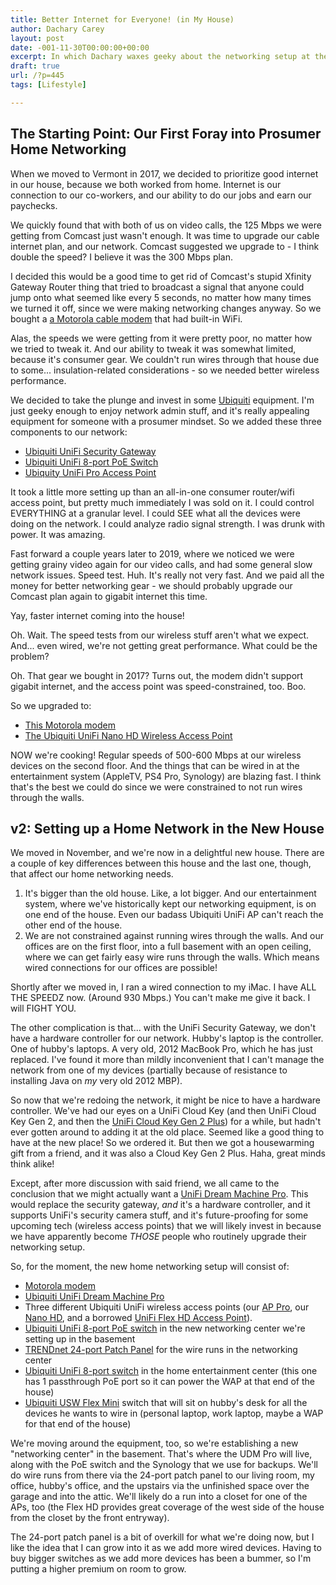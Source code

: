```yaml
---
title: Better Internet for Everyone! (in My House)
author: Dachary Carey
layout: post
date: -001-11-30T00:00:00+00:00
excerpt: In which Dachary waxes geeky about the networking setup at the new house.
draft: true
url: /?p=445
tags: [Lifestyle]

---
```

## The Starting Point: Our First Foray into Prosumer Home Networking

When we moved to Vermont in 2017, we decided to prioritize good internet in our house, because we both worked from home. Internet is our connection to our co-workers, and our ability to do our jobs and earn our paychecks. 

We quickly found that with both of us on video calls, the 125 Mbps we were getting from Comcast just wasn't enough. It was time to upgrade our cable internet plan, and our network. Comcast suggested we upgrade to - I think double the speed? I believe it was the 300 Mbps plan.

I decided this would be a good time to get rid of Comcast's stupid Xfinity Gateway Router thing that tried to broadcast a signal that anyone could jump onto what seemed like every 5 seconds, no matter how many times we turned it off, since we were making networking changes anyway. So we bought a [a Motorola cable modem][1] that had built-in WiFi. 

Alas, the speeds we were getting from it were pretty poor, no matter how we tried to tweak it. And our ability to tweak it was somewhat limited, because it's consumer gear. We couldn't run wires through that house due to some... insulation-related considerations - so we needed better wireless performance.

We decided to take the plunge and invest in some [Ubiquiti][2] equipment. I'm just geeky enough to enjoy network admin stuff, and it's really appealing equipment for someone with a prosumer mindset. So we added these three components to our network:

  * [Ubiquiti UniFi Security Gateway][3] 
  * [Ubiquiti UniFi 8-port PoE Switch][4]
  * [Ubiquity UniFi Pro Access Point][5]

It took a little more setting up than an all-in-one consumer router/wifi access point, but pretty much immediately I was sold on it. I could control EVERYTHING at a granular level. I could SEE what all the devices were doing on the network. I could analyze radio signal strength. I was drunk with power. It was amazing.

Fast forward a couple years later to 2019, where we noticed we were getting grainy video again for our video calls, and had some general slow network issues. Speed test. Huh. It's really not very fast. And we paid all the money for better networking gear - we should probably upgrade our Comcast plan again to gigabit internet this time. 

Yay, faster internet coming into the house!

Oh. Wait. The speed tests from our wireless stuff aren't what we expect. And... even wired, we're not getting great performance. What could be the problem? 

Oh. That gear we bought in 2017? Turns out, the modem didn't support gigabit internet, and the access point was speed-constrained, too. Boo. 

So we upgraded to:

  * [This Motorola modem][6]
  * [The Ubiquiti UniFi Nano HD Wireless Access Point][7]

NOW we're cooking! Regular speeds of 500-600 Mbps at our wireless devices on the second floor. And the things that can be wired in at the entertainment system (AppleTV, PS4 Pro, Synology) are blazing fast. I think that's the best we could do since we were constrained to not run wires through the walls.

## v2: Setting up a Home Network in the New House

We moved in November, and we're now in a delightful new house. There are a couple of key differences between this house and the last one, though, that affect our home networking needs.

  1. It's bigger than the old house. Like, a lot bigger. And our entertainment system, where we've historically kept our networking equipment, is on one end of the house. Even our badass Ubiquiti UniFi AP can't reach the other end of the house.
  2. We are not constrained against running wires through the walls. And our offices are on the first floor, into a full basement with an open ceiling, where we can get fairly easy wire runs through the walls. Which means wired connections for our offices are possible!

Shortly after we moved in, I ran a wired connection to my iMac. I have ALL THE SPEEDZ now. (Around 930 Mbps.) You can't make me give it back. I will FIGHT YOU.

The other complication is that... with the UniFi Security Gateway, we don't have a hardware controller for our network. Hubby's laptop is the controller. One of hubby's laptops. A very old, 2012 MacBook Pro, which he has just replaced. I've found it more than mildly inconvenient that I can't manage the network from one of my devices (partially because of resistance to installing Java on _my_ very old 2012 MBP). 

So now that we're redoing the network, it might be nice to have a hardware controller. We've had our eyes on a UniFi Cloud Key (and then UniFi Cloud Key Gen 2, and then the [UniFi Cloud Key Gen 2 Plus][8]) for a while, but hadn't ever gotten around to adding it at the old place. Seemed like a good thing to have at the new place! So we ordered it. But then we got a housewarming gift from a friend, and it was also a Cloud Key Gen 2 Plus. Haha, great minds think alike!

Except, after more discussion with said friend, we all came to the conclusion that we might actually want a [UniFi Dream Machine Pro][9]. This would replace the security gateway, _and_ it's a hardware controller, and it supports UniFi's security camera stuff, and it's future-proofing for some upcoming tech (wireless access points) that we will likely invest in because we have apparently become _THOSE_ people who routinely upgrade their networking setup.

So, for the moment, the new home networking setup will consist of:

  * [Motorola modem][6]
  * [Ubiquiti UniFi Dream Machine Pro][9]
  * Three different Ubiquiti UniFi wireless access points (our [AP Pro][5], our [Nano HD][7], and a borrowed [UniFi Flex HD Access Point][10]).
  * [Ubiquiti UniFi 8-port PoE switch][4] in the new networking center we're setting up in the basement
  * [TRENDnet 24-port Patch Panel][11] for the wire runs in the networking center
  * [Ubiquiti UniFi 8-port switch][12] in the home entertainment center (this one has 1 passthrough PoE port so it can power the WAP at that end of the house)
  * [Ubiquiti USW Flex Mini][13] switch that will sit on hubby's desk for all the devices he wants to wire in (personal laptop, work laptop, maybe a WAP for that end of the house)

We're moving around the equipment, too, so we're establishing a new "networking center" in the basement. That's where the UDM Pro will live, along with the PoE switch and the Synology that we use for backups. We'll do wire runs from there via the 24-port patch panel to our living room, my office, hubby's office, and the upstairs via the unfinished space over the garage and into the attic. We'll likely do a run into a closet for one of the APs, too (the Flex HD provides great coverage of the west side of the house from the closet by the front entryway).

The 24-port patch panel is a bit of overkill for what we're doing now, but I like the idea that I can grow into it as we add more wired devices. Having to buy bigger switches as we add more devices has been a bummer, so I'm putting a higher premium on room to grow.

 [1]: https://www.amazon.com/gp/product/B01JGT2JI6/
 [2]: https://www.ui.com/
 [3]: https://www.amazon.com/gp/product/B00LV8YZLK/
 [4]: https://www.amazon.com/gp/product/B01DKXT4CI/
 [5]: https://www.amazon.com/gp/product/B015PRO512/
 [6]: https://www.amazon.com/gp/product/B0723599RQ/
 [7]: https://www.amazon.com/gp/product/B07DWW3P6K/
 [8]: https://www.amazon.com/Ubiquiti-UniFi-Cloud-Gen2-UCK-G2-PLUS/dp/B07HLLC1TC/
 [9]: https://store.ui.com/collections/unifi-network-routing-switching/products/udm-pro
 [10]: https://store.ui.com/collections/unifi-network-access-points/products/unifi-flexhd
 [11]: https://www.amazon.com/gp/product/B07D5RQGKF/
 [12]: https://store.ui.com/collections/unifi-network-routing-switching/products/unifi-switch-8
 [13]: https://store.ui.com/collections/unifi-network-routing-switching/products/usw-flex-mini